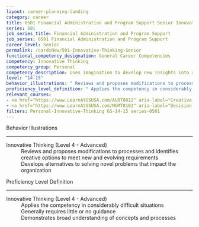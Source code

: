 ```yaml
---
layout: career-planning-landing
category: career
title: 0501 Financial Administration and Program Support Senior Innovative Thinking
series: 501
job_series_title: Financial Administration and Program Support
job_series: 0501 Financial Administration and Program Support
career_level: Senior
permalink: /cardsNew/501-Innovative-Thinking-Senior
functional_competency_designation: General Career Competencies
competency: Innovative Thinking
competency_group: Personal
competency_description: Uses imagination to develop new insights into situations and applies new solutions to problems; designs new methods where established methods and procedures are not suitable or are unavailable.
level: "14-15"
behavior_illustrations: " Reviews and proposes modifications to processes and identifies creative options to meet new and evolving requirements  Develops alternatives to solving novel problems that impact the organization"
proficiency_level_definition: " Applies the competency in considerably difficult situations  Generally requires little or no guidance  Demonstrates broad understanding of concepts and processes"
relevant_courses: 
- <a href="https://www.LearnAtGSUSA.com/AUDT8012" aria-label="Creative and Critical Thinking for Auditors (AUDT8012) - https://www.LearnAtGSUSA.com/AUDT8012">Creative and Critical Thinking for Auditors (AUDT8012)</a>, Graduate School USA (GSUSA)
- <a href="https://www.LearnAtGSUSA.com/MGMT8102" aria-label="Decision Making and Problem Solving (MGMT8102) - https://www.LearnAtGSUSA.com/MGMT8102">Decision Making and Problem Solving (MGMT8102)</a>, Graduate School USA (GSUSA)
filters: Personal-Innovative-Thinking GS-14-15 series-0501
---
```


<div class="desktop:grid-col-6 margin-y-3">
  <div class="border-top-2 bg-white padding-3 shadow-5 height-full members-hover border-1px button-border border-top-blue radius-lg">
    <p class="text-bold label-color font-size-21">Behavior Illustrations</p>
    <hr class="hr-green"/>
    <dl class="text-base card-content-color"><dt>Innovative Thinking (Level 4 - Advanced)</dt><dd>Reviews and proposes modifications to processes and identifies creative options to meet new and evolving requirements </dd><dd>Develops alternatives to solving novel problems that impact the organization</dd></dl>
  </div>
</div>
<div class="desktop:grid-col-6 margin-y-3">
  <div class="border-top-2 bg-white padding-3 shadow-5 height-full members-hover border-1px button-border border-top-blue radius-lg">
    <p class="text-bold label-color font-size-21">Proficiency Level Definition</p>
     <hr class="hr-green"/>
    <dl class="text-base card-content-color"><dt>Innovative Thinking (Level 4 - Advanced)</dt><dd>Applies the competency in considerably difficult situations </dd><dd>Generally requires little or no guidance </dd><dd>Demonstrates broad understanding of concepts and processes</dd></dl>
  </div>
</div>